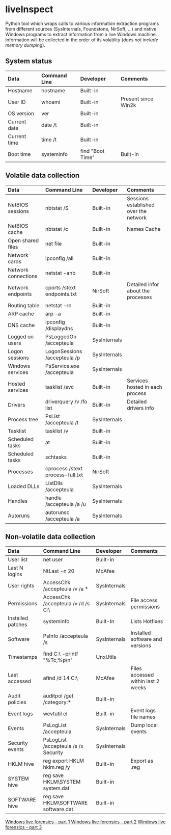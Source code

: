 liveInspect
===========
Python tool which wraps calls to various information extraction programs from different sources (SysInternals, Foundstone, NirSoft, ...) and native Windows programs to extract information from a live Windows machine. Information will be collected in the order of its volatility (*does not include memory dumping*).


System status
-------
|Data 	   |Command Line| Developer | Comments |
|:---------|:-----------|:----------|:---------|
|Hostname| 	hostname| 	Built-in ||
|User ID |	whoami| 	Built-in| 	Present since Win2k|
|OS version| 	ver| 	Built-in| |
|Current date| 	date /t| 	Built-in||
|Current time| 	time /t| 	Built-in||
|Boot time |	systeminfo | find "Boot Time"| 	Built-in|| 

Volatile data collection
-------
|Data 	   |Command Line| Developer | Comments |
|:---------|:-----------|:----------|:---------|
|NetBIOS sessions| 	nbtstat /S| 	Built-in| 	Sessions established over the network|
|NetBIOS cache| 	nbtstat /c 	|Built-in| 	Names Cache|
|Open shared files| 	net file| 	Built-in||	
|Network cards| 	ipconfig /all| 	Built-in|| 
|Network connections| 	netstat -anb| 	Built-in ||
|Network endpoints 	|cports /stext endpoints.txt| 	NirSoft 	|Detailed infor about the processes|
|Routing table| 	netstat -rn| 	Built-in|| 
|ARP cache| 	arp -a| 	Built-in|| 
|DNS cache| 	ipconfig /displaydns| 	Built-in ||
|Logged on users| 	PsLoggedOn /accepteula| 	SysInternals|| 
|Logon sessions| 	LogonSessions /accepteula /p| 	SysInternals ||
|Windows services 	|PsService.exe /accepteula| 	SysInternals|| 
|Hosted services| 	tasklist /svc 	|Built-in| 	Services hosted in each process|
|Drivers 	|driverquery /v /fo list| 	Built-in| 	Detailed drivers info|
|Process tree| 	PsList /accepteula /t| 	SysInternals|| 
|Tasklist| 	tasklist /v| 	Built-in|| 
|Scheduled tasks| 	at 	|Built-in|| 
|Scheduled tasks| 	schtasks| 	Built-in|| 
|Processes 	|cprocess /stext process-full.txt| 	NirSoft|| 
|Loaded DLLs| 	ListDlls /accepteula| 	SysInternals ||
|Handles 	|handle /accepteula /a /u| 	SysInternals|| 
|Autoruns 	|autorunsc /accepteula /a| 	SysInternals|| 

Non-volatile data collection
-------
|Data 	   |Command Line| Developer | Comments |
|:---------|:-----------|:----------|:---------|
|User list| 	net user| 	Built-in|| 
|Last N logins| 	NtLast -n 20| 	McAfee ||
|User rights| 	AccessChk /accepteula /v /a *| 	SysInternals|| 
|Permissions| 	AccessChk /accepteula /v /d /s C:\ 	|SysInternals| 	File access permissions|
|Installed patches| 	systeminfo 	|Built-In| 	Lists Hotfixes|
|Software| 	PsInfo /accepteula /s| 	SysInternals| 	Installed software and versions|
|Timestamps| 	find C:\ -printf "%Tc;%p\n"| 	UnxUtils|| 
|Last accessed| 	afind /d 14 C:\ 	|McAfee 	|Files accessed within last 2 weeks|
|Audit policies| 	auditpol /get /category:* 	|Built-in|| 
|Event logs| 	wevtutil el| 	Built-in| 	Event logs file names|
|Events 	|PsLogList /accepteula| 	SysInternals| 	Dump local events|
|Security events| 	PsLogList /accepteula /s /x Security| 	SysInternals ||
|HKLM hive| 	reg export HKLM hklm.reg /y| 	Built-in| 	Export as .reg|
|SYSTEM hive| 	reg save HKLM\SYSTEM system.dat| 	Built-in|| 
|SOFTWARE hive| 	reg save HKLM\SOFTWARE software.dat| 	Built-in||

[Windows live forensics - part 1](http://cyberinc.co.uk/windows-live-forensics/)
[Windows live forensics - part 2](http://cyberinc.co.uk/windows-live-forensics-part-2/)
[Windows live forensics - part 3](http://cyberinc.co.uk/windows-live-forensics-part-3/)



